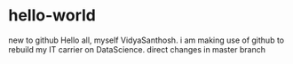 # hello-world
new to github
Hello all, myself VidyaSanthosh. i am making use of github to rebuild my IT carrier on DataScience.
direct changes in master branch
